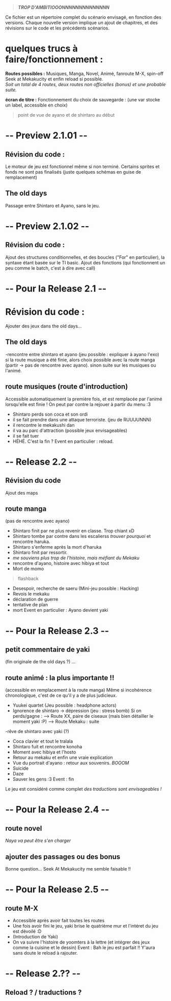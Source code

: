 > ***TROP D'AMBITIOOONNNNNNNNNNNNNN***

Ce fichier est un répertoire complet du scénario envisagé, en fonction des versions. Chaque nouvelle version implique un ajout de chapitres, et des révisions sur le code et les précédents scénarios.

# quelques trucs à faire/fonctionnement :

**Routes possibles :** Musiques, Manga, Novel, Animé, fanroute M-X, spin-off Seek at Mekakucity et enfin reload si possible.  
*Soit un total de 4 routes, deux routes non officielles (bonus) et une probable suite.*

**écran de titre :** Fonctionnement du choix de sauvegarde : (une var stocke un label, accessible en choix)

> point de vue de ayano et de shintaro au début

# -- Preview 2.1.01 --

## Révision du code : 
Le moteur de jeu est fonctionnel même si non terminé. Certains sprites et fonds ne sont pas finalisés (juste quelques schémas en guise de remplacement)

## The old days
Passage entre Shintaro et Ayano, sans le jeu.

# -- Preview 2.1.02 --

## Révision du code : 
Ajout des structures conditionnelles, et des boucles ("For" en particulier), la syntaxe étant basée sur le TI basic.
Ajout des fonctions (qui fonctionnent un peu comme le batch, c'est à dire avec call)

# -- Pour la Release 2.1 --

# Révision du code : 
Ajouter des jeux dans the old days...

## The old days
-rencontre entre shintaro et ayano (jeu possible : expliquer à ayano l'exo)  
si la route musique a été finie, alors choix possible avec la route manga (partir -> pas de rencontre avec ayano).
sinon suite sur les musiques ou l'animé.

## route musiques (route d'introduction)
Accessible automatiquement la première fois, et est remplacée par l'animé lorsqu'elle est finie !
On peut par contre la rejouer à partir du menu :3
- Shintaro perds son coca et son ordi
- il se fait prendre dans une attaque terroriste. (jeu de RUUUUNNN)
- il rencontre le mekakushi dan
- il va au parc d'attraction (possible jeux envisageables)
- il se fait tuer
- HÉHÉ. C'est la fin ?
Event en particulier : reload.


# -- Release 2.2 --

## Révision du code

Ajout des maps
## route manga
(pas de rencontre avec ayano)
- Shintaro finit par ne plus revenir en classe. Trop chiant xD
- Shintaro tombe par contre dans les escalierss *trouver pourquoi* et rencontre haruka.
- Shintaro s'enferme après la mort d'haruka
- Shintaro finit par ressortir.
- *me souviens plus trop de l'histoire, mais méfiant du Mekaku*
- rencontre d'ayano, histoire avec hibiya et tout
- Mort de momo
> flashback
- Desespoir, recherche de saeru (Mini-jeu possible : Hacking)
- Revois le mekaku
- déclaration de guerre
- tentative de plan
- mort
Event en particulier : Ayano devient yaki


# -- Pour la Release 2.3 --

## petit commentaire de yaki
(fin originale de the old days ?)
...

## route animé : la plus importante !!
(accessible en remplacement à la route manga)
Même si incohérence chronologique, c'est de ce qu'il y a de plus judicieux.
- Yuukei quartet (Jeu possible : headphone actors)
- Ignorence de shintaro -> dépression (jeu : stress bomb)
Si on perds/gagne : 
--> Route XX, paire de ciseaux (mais bien détailler le moment yaki :P)
--> Route Mekaku : suite

-rêve de shintaro avec yaki (?)
- Coca clavier et tout le tralala
- Shintaro fuit et rencontre konoha
- Moment avec hibiya et l'hosto
- Retour au mekaku et enfin une vraie explication
- Vue du portrait d'ayano : retour aux souvenirs. *BOOOM*
- Suicide
- Daze
- Sauver les gens :3
Event : fin

Le jeu est considéré comme complet *des traductions sont envisageables !*


# -- Pour la Release 2.4 --

## route novel
*Naya va peut être s'en charger*

## ajouter des passages ou des bonus
Bonne question...
Seek At Mekakucity me semble faisable !!


# -- Pour la Release 2.5 --

## route M-X
- Accessible après avoir fait toutes les routes
- Une fois avoir fini le jeu, yaki brise le quatrième mur et l'intéret du jeu est dévoilé :D
- (Introduction de Yaki)
- On va suivre l'histoire de yoomters à la lettre (et intégrer des jeux comme la cuisine et le dessin)
Event : Bah le jeu est parfait !! Y'aura sans doute le reload à rajouter.


# -- Release 2.?? --

## Reload ? / traductions ?
